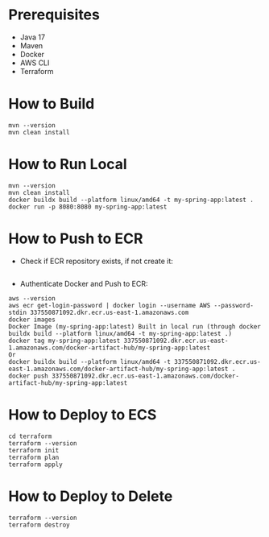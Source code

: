 # Prerequisites
- Java 17
- Maven
- Docker
- AWS CLI
- Terraform
# How to Build
```
mvn --version
mvn clean install
```
# How to Run Local
```
mvn --version
mvn clean install
docker buildx build --platform linux/amd64 -t my-spring-app:latest .
docker run -p 8080:8080 my-spring-app:latest
```

# How to Push to ECR
- Check if ECR repository exists, if not create it:
```aws ecr create-repository --repository-name docker-artifact-hub/my-spring-app
```
- Authenticate Docker and Push to ECR:
```
aws --version
aws ecr get-login-password | docker login --username AWS --password-stdin 337550871092.dkr.ecr.us-east-1.amazonaws.com
docker images
Docker Image (my-spring-app:latest) Built in local run (through docker buildx build --platform linux/amd64 -t my-spring-app:latest .)
docker tag my-spring-app:latest 337550871092.dkr.ecr.us-east-1.amazonaws.com/docker-artifact-hub/my-spring-app:latest
Or 
docker buildx build --platform linux/amd64 -t 337550871092.dkr.ecr.us-east-1.amazonaws.com/docker-artifact-hub/my-spring-app:latest .
docker push 337550871092.dkr.ecr.us-east-1.amazonaws.com/docker-artifact-hub/my-spring-app:latest
```

# How to Deploy to ECS
```
cd terraform
terraform --version
terraform init
terraform plan
terraform apply
```
# How to Deploy to Delete
```
terraform --version
terraform destroy
```